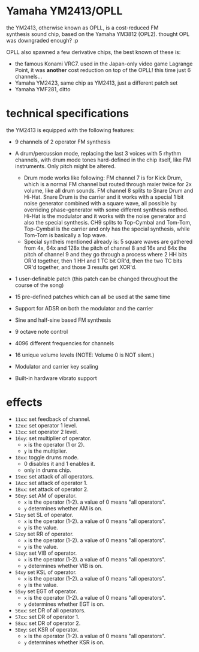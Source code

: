 # Yamaha YM2413/OPLL

the YM2413, otherwise known as OPLL, is a cost-reduced FM synthesis sound chip, based on the Yamaha YM3812 (OPL2). thought OPL was downgraded enough? :p

OPLL also spawned a few derivative chips, the best known of these is:
- the famous Konami VRC7. used in the Japan-only video game Lagrange Point, it was **another** cost reduction on top of the OPLL! this time just 6 channels...
- Yamaha YM2423, same chip as YM2413, just a different patch set
- Yamaha YMF281, ditto

# technical specifications

the YM2413 is equipped with the following features:

- 9 channels of 2 operator FM synthesis
- A drum/percussion mode, replacing the last 3 voices with 5 rhythm channels, with drum mode tones hard-defined in the chip itself, like FM instruments. Only pitch might be altered.

  - Drum mode works like following: FM channel 7 is for Kick Drum, which is a normal FM channel but routed through mxier twice for 2x volume, like all drum sounds. FM channel 8 splits to Snare Drum and Hi-Hat. Snare Drum is the carrier and it works with a special 1 bit noise generator combined with a square wave, all possible by overriding phase-generator with some different synthesis method. Hi-Hat is the modulator and it works with the noise generator and also the special synthesis. CH9 splits to Top-Cymbal and Tom-Tom, Top-Cymbal is the carrier and only has the special synthesis, while Tom-Tom is basically a 1op wave. 
  - Special syntheis mentioned already is: 5 square waves are gathered from 4x, 64x and 128x the pitch of channel 8 and 16x and 64x the pitch of channel 9 and they go through a process where 2 HH bits OR'd together, then 1 HH and 1 TC bit OR'd, then the two TC bits OR'd together, and those 3 results get XOR'd.
 
- 1 user-definable patch (this patch can be changed throughout the course of the song)
- 15 pre-defined patches which can all be used at the same time
- Support for ADSR on both the modulator and the carrier
- Sine and half-sine based FM synthesis
- 9 octave note control
- 4096 different frequencies for channels
- 16 unique volume levels (NOTE: Volume 0 is NOT silent.)
- Modulator and carrier key scaling
- Built-in hardware vibrato support

# effects

- `11xx`: set feedback of channel.
- `12xx`: set operator 1 level.
- `13xx`: set operator 2 level.
- `16xy`: set multiplier of operator.
  - `x` is the operator (1 or 2).
  - `y` is the multiplier.
- `18xx`: toggle drums mode.
  - 0 disables it and 1 enables it.
  - only in drums chip.
- `19xx`: set attack of all operators.
- `1Axx`: set attack of operator 1.
- `1Bxx`: set attack of operator 2.
- `50xy`: set AM of operator.
  - `x` is the operator (1-2). a value of 0 means "all operators".
  - `y` determines whether AM is on.
- `51xy` set SL of operator.
  - `x` is the operator (1-2). a value of 0 means "all operators".
  - `y` is the value.
- `52xy` set RR of operator.
  - `x` is the operator (1-2). a value of 0 means "all operators".
  - `y` is the value.
- `53xy`: set VIB of operator.
  - `x` is the operator (1-2). a value of 0 means "all operators".
  - `y` determines whether VIB is on.
- `54xy` set KSL of operator.
  - `x` is the operator (1-2). a value of 0 means "all operators".
  - `y` is the value.
- `55xy` set EGT of operator.
  - `x` is the operator (1-2). a value of 0 means "all operators".
  - `y` determines whether EGT is on.
- `56xx`: set DR of all operators.
- `57xx`: set DR of operator 1.
- `58xx`: set DR of operator 2.
- `5Bxy`: set KSR of operator.
  - `x` is the operator (1-2). a value of 0 means "all operators".
  - `y` determines whether KSR is on.
